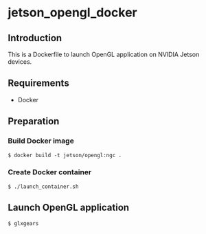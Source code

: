 # jetson_opengl_docker

## Introduction
This is a Dockerfile to launch OpenGL application on NVIDIA Jetson devices.

## Requirements
* Docker

## Preparation
### Build Docker image
```
$ docker build -t jetson/opengl:ngc .
```

### Create Docker container
```
$ ./launch_container.sh
```

## Launch OpenGL application
```
$ glxgears
```
